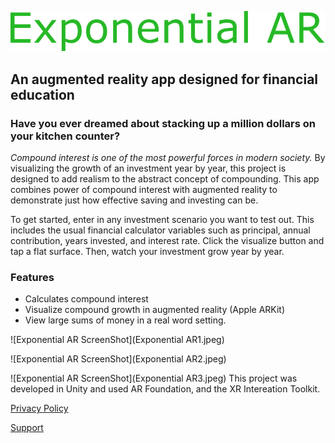 ![Exponential AR Logo](ExponentialARLogo.png)

## __An augmented reality app designed for financial education__ 

### Have you ever dreamed about stacking up a million dollars on your kitchen counter?  

*Compound interest is one of the most powerful forces in modern society.*  By visualizing the growth of an investment year by year, this project is designed to add realism to the abstract concept of compounding.  This app combines power of compound interest with augmented reality to demonstrate just how effective saving and investing can be.  

To get started, enter in any investment scenario you want to test out.  This includes the usual financial calculator variables such as principal, annual contribution, years invested, and interest rate. Click the visualize button and tap a flat surface.  Then, watch your investment grow year by year. 

### Features 
* Calculates compound interest 
* Visualize compound growth in augmented reality (Apple ARKit)
* View large sums of money in a real word setting.  


![Exponential AR ScreenShot](Exponential AR1.jpeg)

![Exponential AR ScreenShot](Exponential AR2.jpeg)

![Exponential AR ScreenShot](Exponential AR3.jpeg)
This project was developed in Unity and used AR Foundation, and the XR Intereation Toolkit. 

[Privacy Policy](PrivacyPolicy.md)

[Support](Support.md)


